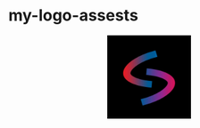 # my-logo-assests

<p align="center">
    <img src="./jpg/my-logo.jpg" alt="my-logo"
	title="A cute kitten" width="150" height="150" /> 
 </p>
